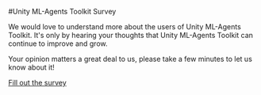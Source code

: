 #Unity ML-Agents Toolkit Survey

We would love to understand more about the users of Unity ML-Agents Toolkit. It's only by hearing your thoughts that Unity ML-Agents Toolkit can continue to improve and grow.

Your opinion matters a great deal to us, please take a few minutes to let us know about it!

[Fill out the survey](https://goo.gl/forms/qFMYSYr5TlINvG6f1)